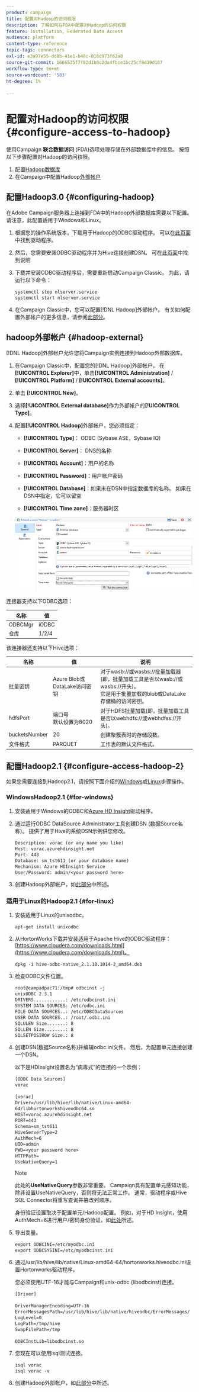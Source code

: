 ```yaml
---
product: campaign
title: 配置对Hadoop的访问权限
description: 了解如何在FDA中配置对Hadoop的访问权限
feature: Installation, Federated Data Access
audience: platform
content-type: reference
topic-tags: connectors
exl-id: e3a97e55-dd8b-41e1-b48c-816d973f62a8
source-git-commit: b666535f7f82d1b8c2da4fbce1bc25cf8d39d187
workflow-type: tm+mt
source-wordcount: '583'
ht-degree: 1%

---
```


# 配置对Hadoop的访问权限 {#configure-access-to-hadoop}



使用Campaign **联合数据访问** (FDA)选项处理存储在外部数据库中的信息。 按照以下步骤配置对Hadoop的访问权限。

1. 配置[Hadoop数据库](#configuring-hadoop)
1. 在Campaign中配置Hadoop[外部帐户](#hadoop-external)

## 配置Hadoop3.0 {#configuring-hadoop}

在Adobe Campaign服务器上连接到FDA中的Hadoop外部数据库需要以下配置。 请注意，此配置适用于Windows和Linux。

1. 根据您的操作系统版本，下载用于Hadoop的ODBC驱动程序。 可以在[此页面](https://www.cloudera.com/downloads.html)中找到驱动程序。

1. 然后，您需要安装ODBC驱动程序并为Hive连接创建DSN。 可在[此页面](https://docs.cloudera.com/documentation/other/connectors/hive-odbc/2-6-5/Cloudera-ODBC-Driver-for-Apache-Hive-Install-Guide.pdf)中找到说明

1. 下载并安装ODBC驱动程序后，需要重新启动Campaign Classic。 为此，请运行以下命令：

   ```
   systemctl stop nlserver.service
   systemctl start nlserver.service
   ```

1. 在Campaign Classic中，您可以配置[!DNL Hadoop]外部帐户。 有关如何配置外部帐户的更多信息，请参阅[此部分](#hadoop-external)。

## hadoop外部帐户 {#hadoop-external}

[!DNL Hadoop]外部帐户允许您将Campaign实例连接到Hadoop外部数据库。

1. 在Campaign Classic中，配置您的[!DNL Hadoop]外部帐户。 在&#x200B;**[!UICONTROL Explorer]**&#x200B;中，单击&#x200B;**[!UICONTROL Administration]** / **[!UICONTROL Platform]** / **[!UICONTROL External accounts]**。

1. 单击 **[!UICONTROL New]**。

1. 选择&#x200B;**[!UICONTROL External database]**&#x200B;作为外部帐户的&#x200B;**[!UICONTROL Type]**。

1. 配置&#x200B;**[!UICONTROL Hadoop]**&#x200B;外部帐户，您必须指定：

   * **[!UICONTROL Type]**： ODBC (Sybase ASE，Sybase IQ)

   * **[!UICONTROL Server]**： DNS的名称

   * **[!UICONTROL Account]**：用户的名称

   * **[!UICONTROL Password]**：用户帐户密码

   * **[!UICONTROL Database]**：如果未在DSN中指定数据库的名称。 如果在DSN中指定，它可以留空

   * **[!UICONTROL Time zone]**：服务器时区

   ![](assets/hadoop3.png)

连接器支持以下ODBC选项：

| 名称 | 值 |
|---|---|
| ODBCMgr | iODBC |
| 仓库 | 1/2/4 |

该连接器还支持以下Hive选项：

| 名称 | 值 | 说明 |
|---|---|---|
| 批量密钥 | Azure Blob或DataLake访问密钥 | 对于wasb://或wasbs://批量加载器(即，批量加载工具是否以wasb://或wasbs://开头)。 <br>它是用于批量加载的blob或DataLake存储桶的访问密钥。 |
| hdfsPort | 端口号<br>默认设置为8020 | 对于HDFS批量加载(即，批量加载工具是否以webhdfs://或webhdfss://开头)。 |
| bucketsNumber | 20 | 创建聚簇表时的存储段数。 |
| 文件格式 | PARQUET | 工作表的默认文件格式。 |


## 配置Hadoop2.1 {#configure-access-hadoop-2}

如果您需要连接到Hadoop2.1，请按照下面介绍的[Windows](#for-windows)或[Linux](#for-linux)步骤操作。

### WindowsHadoop2.1 {#for-windows}

1. 安装适用于Windows的ODBC和[Azure HD Insight](https://www.microsoft.com/en-us/download/details.aspx?id=40886)驱动程序。
1. 通过运行ODBC DataSource Administrator工具创建DSN (数据Source名称)。 提供了用于Hive的系统DSN示例供您修改。

   ```
   Description: vorac (or any name you like)
   Host: vorac.azurehdinsight.net
   Port: 443
   Database: sm_tst611 (or your database name)
   Mechanism: Azure HDInsight Service
   User/Password: admin/<your password here>
   ```

1. 创建Hadoop外部帐户，如[此部分](#hadoop-external)中所述。

### 适用于Linux的Hadoop2.1 {#for-linux}

1. 安装适用于Linux的unixodbc。

   ```
   apt-get install unixodbc
   ```

1. 从HortonWorks下载并安装适用于Apache Hive的ODBC驱动程序： [https://www.cloudera.com/downloads.html](https://www.cloudera.com/downloads.html)。

   ```
   dpkg -i hive-odbc-native_2.1.10.1014-2_amd64.deb
   ```

1. 检查ODBC文件位置。

   ```
   root@campadpac71:/tmp# odbcinst -j
   unixODBC 2.3.1
   DRIVERS............: /etc/odbcinst.ini
   SYSTEM DATA SOURCES: /etc/odbc.ini
   FILE DATA SOURCES..: /etc/ODBCDataSources
   USER DATA SOURCES..: /root/.odbc.ini
   SQLULEN Size.......: 8
   SQLLEN Size........: 8
   SQLSETPOSIROW Size.: 8
   ```

1. 创建DSN(数据Source名称)并编辑odbc.ini文件。 然后，为配置单元连接创建一个DSN。

   以下是HDInsight设置名为“病毒式”的连接的一个示例：

   ```
   [ODBC Data Sources]
   vorac 
   
   [vorac]
   Driver=/usr/lib/hive/lib/native/Linux-amd64-64/libhortonworkshiveodbc64.so
   HOST=vorac.azurehdinsight.net
   PORT=443
   Schema=sm_tst611
   HiveServerType=2
   AuthMech=6
   UID=admin
   PWD=<your password here>
   HTTPPath=
   UseNativeQuery=1
   ```

   >[!NOTE]
   >
   >此处的&#x200B;**UseNativeQuery**&#x200B;参数非常重要。 Campaign具有配置单元感知功能，除非设置UseNativeQuery，否则将无法正常工作。 通常，驱动程序或Hive SQL Connector将重写查询并篡改列顺序。

   身份验证设置取决于配置单元/Hadoop配置。 例如，对于HD Insight，使用AuthMech=6进行用户/密码身份验证，如[此处](https://www.simba.com/products/Spark/doc/ODBC_InstallGuide/unix/content/odbc/hi/configuring/authenticating/azuresvc.htm)所述。

1. 导出变量。

   ```
   export ODBCINI=/etc/myodbc.ini
   export ODBCSYSINI=/etc/myodbcinst.ini
   ```

1. 通过/usr/lib/hive/lib/native/Linux-amd64-64/hortonworks.hiveodbc.ini设置Hortonworks驱动程序。

   您必须使用UTF-16才能与Campaign和unix-odbc (libodbcinst)连接。

   ```
   [Driver]
   
   DriverManagerEncoding=UTF-16
   ErrorMessagesPath=/usr/lib/hive/lib/native/hiveodbc/ErrorMessages/
   LogLevel=0
   LogPath=/tmp/hive
   SwapFilePath=/tmp
   
   ODBCInstLib=libodbcinst.so
   ```

1. 您现在可以使用isql测试连接。

   ```
   isql vorac
   isql vorac -v
   ```

1. 创建Hadoop外部帐户，如[此部分](#hadoop-external)中所述。
